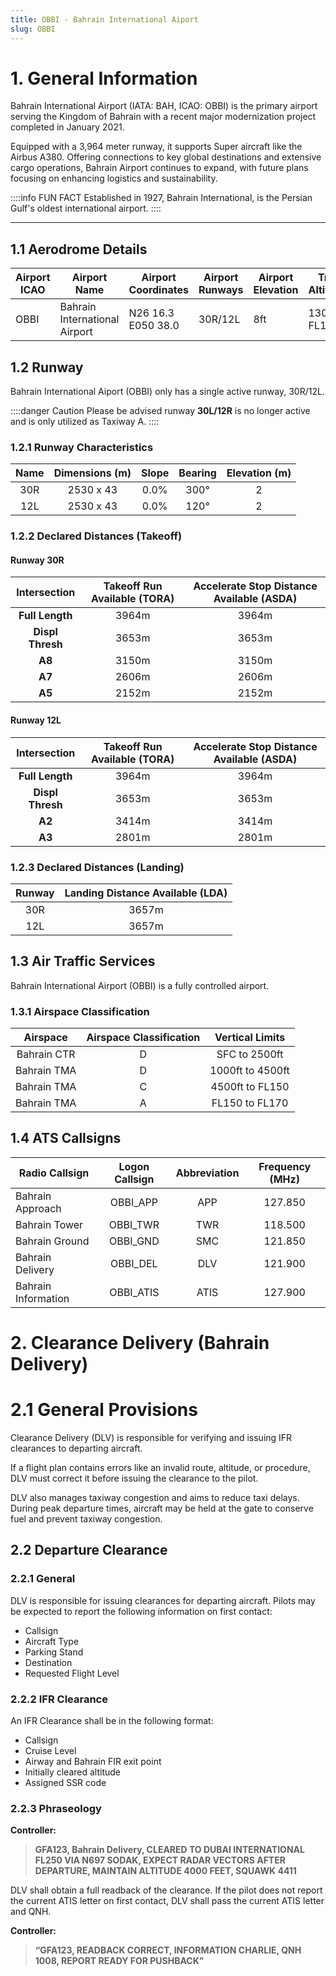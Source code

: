 ```yaml
---
title: OBBI - Bahrain International Aiport
slug: OBBI
---
```

# 1. General Information
Bahrain International Airport (IATA: BAH, ICAO: OBBI) is the primary airport serving the Kingdom of Bahrain with a recent major modernization project completed in January 2021.

Equipped with a 3,964 meter runway, it supports Super aircraft like the Airbus A380. Offering connections to key global destinations and extensive cargo operations, Bahrain Airport continues to expand, with future plans focusing on enhancing logistics and sustainability.

::::info FUN FACT
Established in 1927, Bahrain International, is the Persian Gulf's oldest international airport.
::::

---

## 1.1 Aerodrome Details
| **Airport ICAO** | **Airport Name** | **Airport Coordinates** | **Airport Runways** | **Airport Elevation** | **Transition Altitude/Level** |
|---|---|---|---|---|---|
| OBBI | Bahrain International Airport | N26 16.3 E050 38.0 | 30R/12L | 8ft | 13000 ft / FL150 |

## 1.2 Runway
Bahrain International Aiport (OBBI) only has a single active runway, 30R/12L.

::::danger Caution
Please be advised runway **30L/12R** is no longer active and is only utilized as Taxiway A.
::::
### 1.2.1 Runway Characteristics

| **Name** | **Dimensions (m)** | **Slope** | **Bearing** | **Elevation (m)** |
|:---:|:---:|:---:|:---:|:---:|
| 30R | 2530 x 43 | 0.0% | 300° | 2 |
| 12L | 2530 x 43 | 0.0% | 120° | 2 |

### 1.2.2 Declared Distances (Takeoff)

#### Runway 30R

| **Intersection** | **Takeoff Run  Available (TORA)** | **Accelerate Stop Distance Available (ASDA)** |
|:---:|:---:|:---:|
| **Full Length** | 3964m | 3964m |
| **Displ Thresh** | 3653m | 3653m |
| **A8** | 3150m | 3150m |
| **A7** | 2606m | 2606m |
| **A5** | 2152m | 2152m |

#### Runway 12L

| **Intersection** | **Takeoff Run  Available (TORA)** | **Accelerate Stop Distance Available (ASDA)** |
|:---:|:---:|:---:|
| **Full Length** | 3964m | 3964m |
| **Displ Thresh** | 3653m | 3653m |
| **A2** | 3414m | 3414m |
| **A3** | 2801m | 2801m |

### 1.2.3 Declared Distances (Landing)

| **Runway** | **Landing Distance Available (LDA)** |
|:---:|:---:|
| 30R | 3657m |
| 12L | 3657m |

## 1.3 Air Traffic Services

Bahrain International Airport (OBBI) is a fully controlled airport.

### 1.3.1 Airspace Classification

| **Airspace** | **Airspace Classification** | **Vertical Limits** |
|:---:|:---:|:---:|
| Bahrain CTR | D | SFC to 2500ft |
| Bahrain TMA | D | 1000ft to 4500ft |
| Bahrain TMA | C | 4500ft to FL150 |
| Bahrain TMA | A | FL150 to FL170 |

## 1.4 ATS Callsigns

| **Radio Callsign** | **Logon Callsign** | **Abbreviation** | Frequency (MHz) |
|---|:---:|:---:|:---:|
| Bahrain Approach | OBBI_APP | APP | 127.850 |
| Bahrain Tower | OBBI_TWR | TWR | 118.500 |
| Bahrain Ground | OBBI_GND | SMC | 121.850 |
| Bahrain Delivery | OBBI_DEL | DLV | 121.900 |
| Bahrain Information | OBBI_ATIS | ATIS | 127.900 |

# 2. Clearance Delivery (Bahrain Delivery)
# 2.1 General Provisions

Clearance Delivery (DLV) is responsible for verifying and issuing IFR clearances to departing aircraft.

If a flight plan contains errors like an invalid route, altitude, or procedure, DLV must correct it before issuing the clearance to the pilot.

DLV also manages taxiway congestion and aims to reduce taxi delays. During peak departure times, aircraft may be held at the gate to conserve fuel and prevent taxiway congestion.

## 2.2 Departure Clearance
### 2.2.1 General

DLV is responsible for issuing clearances for departing aircraft. Pilots may be expected to report the following information on first contact:

- Callsign
- Aircraft Type
- Parking Stand
- Destination
- Requested Flight Level

### 2.2.2 IFR Clearance
An IFR Clearance shall be in the following format:
- Callsign
- Cruise Level
- Airway and Bahrain FIR exit point
- Initially cleared altitude
- Assigned SSR code

### 2.2.3 Phraseology

**Controller:**
> **GFA123, Bahrain Delivery, CLEARED TO DUBAI INTERNATIONAL FL250 VIA N697 SODAK, EXPECT RADAR VECTORS AFTER DEPARTURE, MAINTAIN ALTITUDE 4000 FEET, SQUAWK 4411**

DLV shall obtain a full readback of the clearance. If the pilot does not report the current ATIS letter on first contact, DLV shall pass the current ATIS letter and QNH.

**Controller:**
> **“GFA123, READBACK CORRECT, INFORMATION CHARLIE, QNH 1008, REPORT READY FOR PUSHBACK”**
